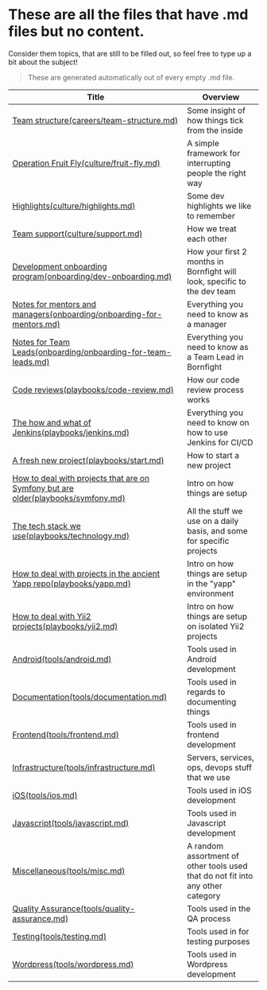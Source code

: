 # These are all the files that have .md files but no content.

Consider them topics, that are still to be filled out, so feel free to type up a bit about the subject!

> These are generated automatically out of every empty .md file.

| Title                                                                                                        | Overview                                                                        |
| ------------------------------------------------------------------------------------------------------------ | ------------------------------------------------------------------------------- |
| [Team structure(careers/team-structure.md)](careers/team-structure.md)                                       | Some insight of how things tick from the inside                                 |
| [Operation Fruit Fly(culture/fruit-fly.md)](culture/fruit-fly.md)                                            | A simple framework for interrupting people the right way                        |
| [Highlights(culture/highlights.md)](culture/highlights.md)                                                   | Some dev highlights we like to remember                                         |
| [Team support(culture/support.md)](culture/support.md)                                                       | How we treat each other                                                         |
| [Development onboarding program(onboarding/dev-onboarding.md)](onboarding/dev-onboarding.md)                 | How your first 2 months in Bornfight will look, specific to the dev team        |
| [Notes for mentors and managers(onboarding/onboarding-for-mentors.md)](onboarding/onboarding-for-mentors.md) | Everything you need to know as a manager                                        |
| [Notes for Team Leads(onboarding/onboarding-for-team-leads.md)](onboarding/onboarding-for-team-leads.md)     | Everything you need to know as a Team Lead in Bornfight                         |
| [Code reviews(playbooks/code-review.md)](playbooks/code-review.md)                                           | How our code review process works                                               |
| [The how and what of Jenkins(playbooks/jenkins.md)](playbooks/jenkins.md)                                    | Everything you need to know on how to use Jenkins for CI/CD                     |
| [A fresh new project(playbooks/start.md)](playbooks/start.md)                                                | How to start a new project                                                      |
| [How to deal with projects that are on Symfony but are older(playbooks/symfony.md)](playbooks/symfony.md)    | Intro on how things are setup                                                   |
| [The tech stack we use(playbooks/technology.md)](playbooks/technology.md)                                    | All the stuff we use on a daily basis, and some for specific projects           |
| [How to deal with projects in the ancient Yapp repo(playbooks/yapp.md)](playbooks/yapp.md)                   | Intro on how things are setup in the "yapp" environment                         |
| [How to deal with Yii2 projects(playbooks/yii2.md)](playbooks/yii2.md)                                       | Intro on how things are setup on isolated Yii2 projects                         |
| [Android(tools/android.md)](tools/android.md)                                                                | Tools used in Android development                                               |
| [Documentation(tools/documentation.md)](tools/documentation.md)                                              | Tools used in regards to documenting things                                     |
| [Frontend(tools/frontend.md)](tools/frontend.md)                                                             | Tools used in frontend development                                              |
| [Infrastructure(tools/infrastructure.md)](tools/infrastructure.md)                                           | Servers, services, ops, devops stuff that we use                                |
| [iOS(tools/ios.md)](tools/ios.md)                                                                            | Tools used in iOS development                                                   |
| [Javascript(tools/javascript.md)](tools/javascript.md)                                                       | Tools used in Javascript development                                            |
| [Miscellaneous(tools/misc.md)](tools/misc.md)                                                                | A random assortment of other tools used that do not fit into any other category |
| [Quality Assurance(tools/quality-assurance.md)](tools/quality-assurance.md)                                  | Tools used in the QA process                                                    |
| [Testing(tools/testing.md)](tools/testing.md)                                                                | Tools used in for testing purposes                                              |
| [Wordpress(tools/wordpress.md)](tools/wordpress.md)                                                          | Tools used in Wordpress development                                             |

